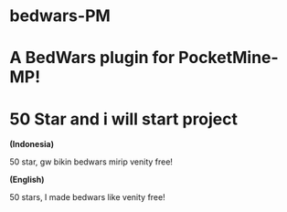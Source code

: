 # bedwars-PM

# A BedWars plugin for PocketMine-MP!

# 50 Star and i will start project

__(Indonesia)__

50 star, gw bikin bedwars mirip venity free!

__(English)__

50 stars, I made bedwars like venity free!
